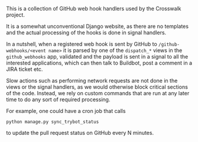 This is a collection of GitHub web hook handlers used by the Crosswalk project.

It is a somewhat unconventional Django website, as there are no templates and
the actual processing of the hooks is done in signal handlers.

In a nutshell, when a registered web hook is sent by GitHub to
`/github-webhooks/<event name>` it is parsed by one of the `dispatch_*` views
in the `github_webhooks` app, validated and the payload is sent in a signal to
all the interested applications, which can then talk to Buildbot, post a
comment in a JIRA ticket etc.

Slow actions such as performing network requests are not done in the views or
the signal handlers, as we would otherwise block critical sections of the code.
Instead, we rely on custom commands that are run at any later time to do any
sort of required processing.

For example, one could have a cron job that calls

    python manage.py sync_trybot_status

to update the pull request status on GitHub every N minutes.
